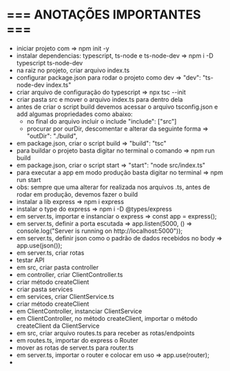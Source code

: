 # === ANOTAÇÕES IMPORTANTES ===

- iniciar  projeto com =>  npm init -y
- instalar dependencias: typescript, ts-node e ts-node-dev => npm i -D typescript ts-node-dev
- na raiz no projeto, criar arquivo index.ts
- configurar package.json para rodar o projeto como dev => "dev": "ts-node-dev index.ts"
- criar arquivo de configuração do typescript => npx tsc --init
- criar pasta src e mover o arquivo index.ts para dentro dela
- antes de criar o script build devemos acessar o arquivo tsconfig.json e add  algumas propriedades como abaixo:
    -  no final do arquivo incluir o include
          "include": ["src"]
    - procurar por ourDir, descomentar e alterar da seguinte forma => "outDir": "./build",   
- em package.json, criar o script build => "build": "tsc"
- para buildar o projeto basta digitar no terminal o comando => npm run build
- em package.json, criar o script start => "start": "node src/index.ts"
- para executar a app em modo produção basta digitar no terminal => npm run start
- obs: sempre que uma alterar for realizada nos arquivos .ts, antes de rodar em produção, devemos fazer o build
- instalar a lib express => npm i express
- instalar o type do express => npm i -D @types/express
- em server.ts, importar e instanciar o express => const app = express();
- em server.ts, definir a porta escutada => app.listen(5000, () => console.log("Server is running on http://localhost:5000"));
- em server.ts, definir json como o padrão de dados recebidos no body => app.use(json());
- em server.ts, criar rotas
- testar API
- em src, criar pasta controller
- em controller, criar ClientController.ts
- criar método createClient
- criar pasta services
- em services, criar ClientService.ts
- criar método createClient
- em ClientController, instanciar ClientService
- em ClientController, no método createClient, importar o método createClient da ClientService
- em src, criar arquivo routes.ts para receber as rotas/endpoints
- em routes.ts, importar do express o Router
- mover as rotas de server.ts para router.ts
- em server.ts, importar o router e colocar em uso => app.use(router);
- 